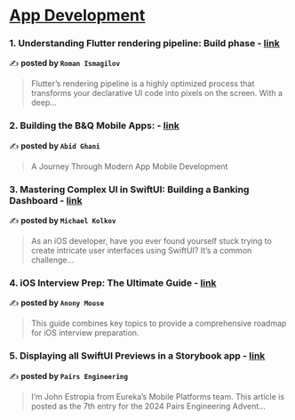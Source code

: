
<h1><a href=https://medium.com/tag/mobile-app-development/recommended target="_blank" rel="noopener noreferrer">App Development</a></h1>
<h3>1. Understanding Flutter rendering pipeline: Build phase - <a href="https://medium.com/@pomis172/understanding-flutter-rendering-pipeline-build-phase-cf7e05aa12f1" target="_blank" rel="noopener noreferrer">link</a></h3>

✍️ **posted by `Roman Ismagilov`**

<blockquote>Flutter’s rendering pipeline is a highly optimized process that transforms your declarative UI code into pixels on the screen. With a deep…</blockquote>

<h3>2. Building the B&Q Mobile Apps: - <a href="https://medium.com/@abid.ghani/building-the-b-q-mobile-apps-ce69ab593797" target="_blank" rel="noopener noreferrer">link</a></h3>

✍️ **posted by `Abid Ghani`**

<blockquote>A Journey Through Modern App Mobile Development</blockquote>

<h3>3. Mastering Complex UI in SwiftUI: Building a Banking Dashboard - <a href="https://medium.com/@mireabot/mastering-complex-ui-in-swiftui-building-a-banking-dashboard-000c6f2645d2" target="_blank" rel="noopener noreferrer">link</a></h3>

✍️ **posted by `Michael Kolkov`**

<blockquote>As an iOS developer, have you ever found yourself stuck trying to create intricate user interfaces using SwiftUI? It’s a common challenge…</blockquote>

<h3>4. iOS Interview Prep: The Ultimate Guide - <a href="https://medium.com/@anony_mouse_writes/ios-interview-prep-the-ultimate-guide-27cbdc876aba" target="_blank" rel="noopener noreferrer">link</a></h3>

✍️ **posted by `Anony Mouse`**

<blockquote>This guide combines key topics to provide a comprehensive roadmap for iOS interview preparation.</blockquote>

<h3>5. Displaying all SwiftUI Previews in a Storybook app - <a href="https://medium.com/eureka-engineering/displaying-all-swiftui-previews-in-a-storybook-app-1dd8e925d777" target="_blank" rel="noopener noreferrer">link</a></h3>

✍️ **posted by `Pairs Engineering`**

<blockquote>I’m John Estropia from Eureka’s Mobile Platforms team. This article is posted as the 7th entry for the 2024 Pairs Engineering Advent…</blockquote>

